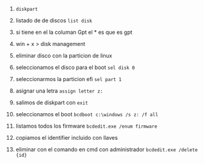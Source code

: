 1. `diskpart`

2. listado de de discos `list disk`

3. si tiene en el la columan Gpt el * es que es gpt

4. win + x > disk management

5. eliminar disco con la particion de linux

6. seleccionamos el disco para el boot `sel disk 0`

7. seleccionarmos la particion efi `sel part 1`

8. asignar una letra `assign letter z:`

9. salimos de diskpart con `exit`

10. seleccionamos el boot `bcdboot c:\windows /s z: /f all`

11. listamos todos los firmware `bcdedit.exe /enum firmware`

12. copiamos el identifier incluido con llaves

13. eliminar con el comando en cmd con administrador `bcdedit.exe /delete {id}`
